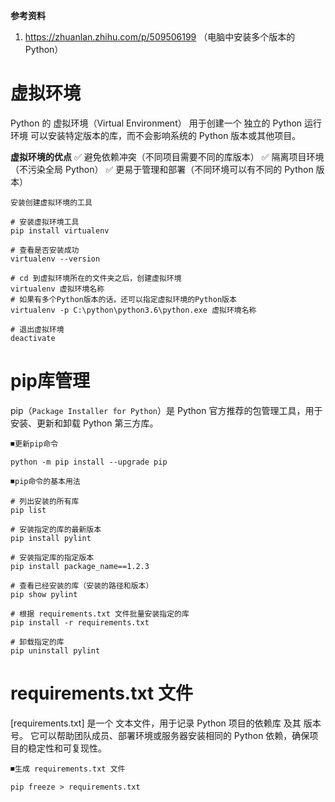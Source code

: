 **参考资料**
1. https://zhuanlan.zhihu.com/p/509506199 （电脑中安装多个版本的Python）

# 虚拟环境
Python 的 虚拟环境（Virtual Environment） 用于创建一个 独立的 Python 运行环境
可以安装特定版本的库，而不会影响系统的 Python 版本或其他项目。

**虚拟环境的优点**
✅ 避免依赖冲突（不同项目需要不同的库版本）
✅ 隔离项目环境（不污染全局 Python）
✅ 更易于管理和部署（不同环境可以有不同的 Python 版本）

`安装创建虚拟环境的工具`
```shell
# 安装虚拟环境工具
pip install virtualenv

# 查看是否安装成功
virtualenv --version

# cd 到虚拟环境所在的文件夹之后，创建虚拟环境
virtualenv 虚拟环境名称
# 如果有多个Python版本的话，还可以指定虚拟环境的Python版本
virtualenv -p C:\python\python3.6\python.exe 虚拟环境名称

# 退出虚拟环境
deactivate
```


# pip库管理
pip（`Package Installer for Python`）是 Python 官方推荐的包管理工具，用于安装、更新和卸载 Python 第三方库。

⏹`更新pip命令`
```shell
python -m pip install --upgrade pip
```

⏹`pip命令的基本用法`
```shell
# 列出安装的所有库
pip list

# 安装指定的库的最新版本
pip install pylint

# 安装指定库的指定版本
pip install package_name==1.2.3

# 查看已经安装的库（安装的路径和版本）
pip show pylint

# 根据 requirements.txt 文件批量安装指定的库
pip install -r requirements.txt

# 卸载指定的库
pip uninstall pylint
```


# requirements.txt 文件
[requirements.txt] 是一个 文本文件，用于记录 Python 项目的依赖库 及其 版本号。
它可以帮助团队成员、部署环境或服务器安装相同的 Python 依赖，确保项目的稳定性和可复现性。

⏹`生成 requirements.txt 文件`
```shell
pip freeze > requirements.txt
```
